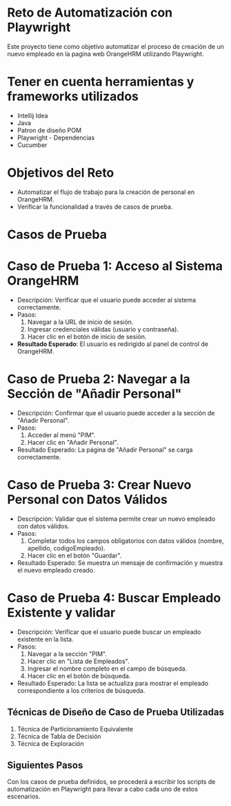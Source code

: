 # Reto de Automatización con Playwright

Este proyecto tiene como objetivo automatizar el proceso de creación de un nuevo empleado en la pagina web OrangeHRM utilizando Playwright.

# Tener en cuenta herramientas y frameworks utilizados
- Intellij Idea
- Java
- Patron de diseño POM
- Playwright - Dependencias
- Cucumber
# Objetivos del Reto
- Automatizar el flujo de trabajo para la creación de personal en OrangeHRM.
- Verificar la funcionalidad a través de casos de prueba.
# Casos de Prueba

# Caso de Prueba 1: Acceso al Sistema OrangeHRM
- Descripción: Verificar que el usuario puede acceder al sistema correctamente.
- Pasos:
    1. Navegar a la URL de inicio de sesión.
    2. Ingresar credenciales válidas (usuario y contraseña).
    3. Hacer clic en el botón de inicio de sesión.
- **Resultado Esperado**: El usuario es redirigido al panel de control de OrangeHRM.
# Caso de Prueba 2: Navegar a la Sección de "Añadir Personal"
- Descripción: Confirmar que el usuario puede acceder a la sección de "Añadir Personal".
- Pasos:
    1. Acceder al menú "PIM".
    2. Hacer clic en "Añadir Personal".
- Resultado Esperado: La página de "Añadir Personal" se carga correctamente.
# Caso de Prueba 3: Crear Nuevo Personal con Datos Válidos
- Descripción: Validar que el sistema permite crear un nuevo empleado con datos válidos.
- Pasos:
    1. Completar todos los campos obligatorios con datos válidos (nombre, apellido, codigoEmpleado).
    2. Hacer clic en el botón "Guardar".
- Resultado Esperado: Se muestra un mensaje de confirmación y muestra el nuevo empleado creado.

# Caso de Prueba 4: Buscar Empleado Existente y validar
- Descripción: Verificar que el usuario puede buscar un empleado existente en la lista.
- Pasos:
    1. Navegar a la sección "PIM".
    2. Hacer clic en "Lista de Empleados".
    3. Ingresar el nombre completo en el campo de búsqueda.
    4. Hacer clic en el botón de búsqueda.
- Resultado Esperado: La lista se actualiza para mostrar el empleado correspondiente a los criterios de búsqueda.

## Técnicas de Diseño de Caso de Prueba Utilizadas

1. Técnica de Particionamiento Equivalente
2. Técnica de Tabla de Decisión
3. Técnica de Exploración
## Siguientes Pasos

Con los casos de prueba definidos, se procederá a escribir los scripts de automatización en Playwright para llevar a cabo cada uno de estos escenarios.
